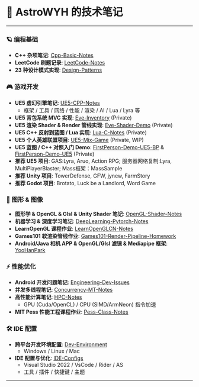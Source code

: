 # 🌌 AstroWYH 的技术笔记

---

### 🪐 **编程基础**

- **C++ 杂项笔记**: [Cpp-Basic-Notes](https://github.com/AstroWYH/Cpp-Basic-Notes)
- **LeetCode 刷题记录**: [LeetCode-Notes](https://github.com/AstroWYH/LeetCode-Notes)
- **23 种设计模式实现**: [Design-Patterns](https://github.com/AstroWYH/Design-Patterns)

### 🎮 **游戏开发**

- **UE5 虚幻引擎笔记**: [UE5-CPP-Notes](https://github.com/AstroWYH/UE5-CPP-Notes/tree/main)
  - 框架 / 工具 / 网络 / 性能 / 渲染 / AI / Lua / Lyra 等
- **UE5 背包系统 MVC 实现**: [Eve-Inventory](https://github.com/AstroWYH/Eve-Inventory) (Private)
- **UE5 渲染 Shader & Render 管线实现**: [Eve-Shader-Demo](https://github.com/AstroWYH/Eve-Shader-Demo) (Private)
- **UE5 C++ 反射到蓝图 / Lua 实现**: [Lua-C-Notes](https://github.com/AstroWYH/Lua-C-Notes) (Private)
- **UE5 个人英雄联盟项目**: [UE5-Mix-Game](https://github.com/AstroWYH/UE5-Mix-Game) (Private, WIP)
- **UE5 蓝图 / C++ 对照入门 Demo**: [FirstPerson-Demo-UE5-BP](https://github.com/AstroWYH/FirstPerson-Demo-UE5-BP) & [FirstPerson-Demo-UE5](https://github.com/AstroWYH/FirstPerson-Demo-UE5) (Private)
- **推荐 UE5 项目**: GAS:Lyra, Aruo, Action RPG; 服务器网络复制:Lyra, MultiPlayerBlaster; Mass框架：MassSample
- **推荐 Unity 项目**: TowerDefense, GFW, jynew, FarmStory
- **推荐 Godot 项目**: Brotato, Luck be a Landlord, Word Game

### 🎨 **图形 & 图像**

- **图形学 & OpenGL & Glsl & Unity Shader 笔记**: [OpenGL-Shader-Notes](https://github.com/AstroWYH/OpenGL-Shader-Notes)
- **机器学习 & 深度学习笔记**: [DeepLearning-Pytorch-Notes](https://github.com/AstroWYH/DeepLearning-Pytorch-Notes)
- **LearnOpenGL 课程作业**: [LearnOpenGLCN-Notes](https://github.com/AstroWYH/LearnOpenGLCN-Notes)
- **Games101 软渲染管线作业**: [Games101-Render-Pipeline-Homework](https://github.com/AstroWYH/Games101-Render-Pipeline-Homework)
- **Android/Java 相机 APP & OpenGL/Glsl 滤镜 & Mediapipe 框架**: [YooHanPark](https://github.com/AstroWYH/YooHanPark)

### ⚡ **性能优化**

- **Android 开发问题笔记**: [Engineering-Dev-Issues](https://github.com/AstroWYH/Engineering-Dev-Issues)
- **并发多线程笔记**: [Concurrency-MT-Notes](https://github.com/AstroWYH/Concurrency-MT-Notes)
- **高性能计算笔记**: [HPC-Notes](https://github.com/AstroWYH/HPC-Notes)
  - GPU (Cuda/OpenCL) / CPU (SIMD/ArmNeon) 指令加速
- **MIT Pess 性能工程课程作业**: [Pess-Class-Notes](https://github.com/AstroWYH/Pess-Class-Notes)

### 🛠️ **IDE 配置**

- **跨平台开发环境配置**: [Dev-Environment](https://github.com/AstroWYH/Dev-Environment)
  - Windows / Linux / Mac
- **IDE 配置与优化**: [IDE-Configs](https://github.com/AstroWYH/IDE-Configs)
  - Visual Studio 2022 / VsCode / Rider / AS
  - 工具 / 插件 / 快捷键 / 主题

---
